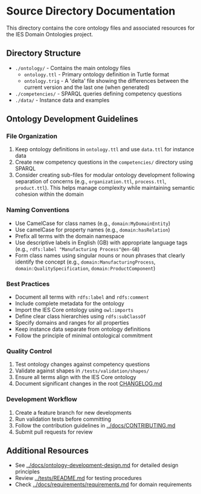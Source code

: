 # Source Directory Documentation

This directory contains the core ontology files and associated resources for the IES Domain Ontologies project.

## Directory Structure

- `./ontology/` - Contains the main ontology files
  - `ontology.ttl` - Primary ontology definition in Turtle format
  - `ontology.trig` - A 'delta' file showing the differences between the current version and the last one (when generated)
- `./competencies/` - SPARQL queries defining competency questions
- `./data/` - Instance data and examples

## Ontology Development Guidelines

### File Organization

1. Keep ontology definitions in `ontology.ttl` and use `data.ttl` for instance data
2. Create new competency questions in the `competencies/` directory using SPARQL
3. Consider creating sub-files for modular ontology development following separation of concerns (e.g., `organization.ttl`, `process.ttl`, `product.ttl`). This helps manage complexity while maintaining semantic cohesion within the domain

### Naming Conventions

- Use CamelCase for class names (e.g., `domain:MyDomainEntity`)
- Use camelCase for property names (e.g., `domain:hasRelation`)
- Prefix all terms with the domain namespace
- Use descriptive labels in English (GB) with appropriate language tags (e.g., `rdfs:label "Manufacturing Process"@en-GB`)
- Form class names using singular nouns or noun phrases that clearly identify the concept (e.g., `domain:ManufacturingProcess`, `domain:QualitySpecification`, `domain:ProductComponent`)

### Best Practices

- Document all terms with `rdfs:label` and `rdfs:comment`
- Include complete metadata for the ontology
- Import the IES Core ontology using `owl:imports`
- Define clear class hierarchies using `rdfs:subClassOf`
- Specify domains and ranges for all properties
- Keep instance data separate from ontology definitions
- Follow the principle of minimal ontological commitment

### Quality Control

1. Test ontology changes against competency questions
2. Validate against shapes in `/tests/validation/shapes/`
3. Ensure all terms align with the IES Core ontology
4. Document significant changes in the root [CHANGELOG.md][CHANGELOG]

### Development Workflow

1. Create a feature branch for new developments
2. Run validation tests before committing
3. Follow the contribution guidelines in [../docs/CONTRIBUTING.md][CONTRIBUTING]
4. Submit pull requests for review

## Additional Resources

- See [../docs/ontology-development-design.md][docs-design] for detailed design principles
- Review [../tests/README.md][tests-readme] for testing procedures
- Check [../docs/requirements/requirements.md][reqs] for domain requirements

[CHANGELOG]: ../CHANGELOG.md
[CONTRIBUTING]: ../docs/CONTRIBUTING.md
[docs-design]: ../docs/ontology-design-and-development-guide
[reqs]: ../docs/requirements/requirements.md
[tests-readme]: ../tests/README.md